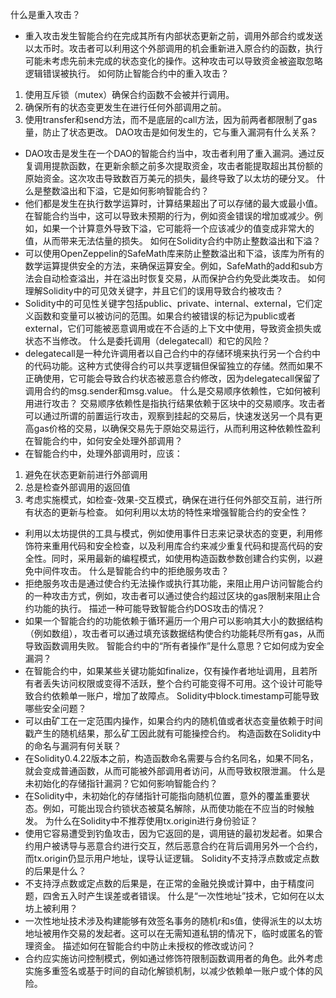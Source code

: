 什么是重入攻击？
- 重入攻击发生智能合约在完成其所有内部状态更新之前，调用外部合约或发送以太币时。攻击者可以利用这个外部调用的机会重新进入原合约的函数，执行可能未考虑先前未完成的状态变化的操作。这种攻击可以导致资金被盗取忽略逻辑错误被执行。
如何防止智能合约中的重入攻击？
1. 使用互斥锁（mutex）确保合约函数不会被并行调用。
2. 确保所有的状态变更发生在进行任何外部调用之前。
3. 使用transfer和send方法，而不是底层的call方法，因为前两者都限制了gas量，防止了状态更改。
DAO攻击是如何发生的，它与重入漏洞有什么关系？
- DAO攻击是发生在一个DAO的智能合约当中，攻击者利用了重入漏洞。通过反复调用提款函数，在更新余额之前多次提取资金，攻击者能提取超出其份额的原始资金。这次攻击导致数百万美元的损失，最终导致了以太坊的硬分叉。
什么是整数溢出和下溢，它是如何影响智能合约？
- 他们都是发生在执行数学运算时，计算结果超出了可以存储的最大或最小值。在智能合约当中，这可以导致未预期的行为，例如资金错误的增加或减少。例如，如果一个计算意外导致下溢，它可能将一个应该减少的值变成非常大的值，从而带来无法估量的损失。
如何在Solidity合约中防止整数溢出和下溢？
- 可以使用OpenZeppelin的SafeMath库来防止整数溢出和下溢，该库为所有的数学运算提供安全的方法，来确保运算安全。例如，SafeMath的add和sub方法会自动检查溢出，并在溢出时恢复交易，从而保护合约免受此类攻击。
如何理解Solidity中的可见效关键字，并且它们的误用导致合约被攻击？
- Solidity中的可见性关键字包括public、private、internal、external，它们定义函数和变量可以被访问的范围。如果合约被错误的标记为public或者external，它们可能被恶意调用或在不合适的上下文中使用，导致资金损失或状态不当修改。
什么是委托调用（delegatecall）和它的风险？
- delegatecall是一种允许调用者以自己合约中的存储环境来执行另一个合约中的代码功能。这种方式使得合约可以共享逻辑但保留独立的存储。然而如果不正确使用，它可能会导致合约状态被恶意合约修改，因为delegatecall保留了调用合约的msg.sender和msg.value。
什么是交易顺序依赖性，它如何被利用进行攻击？
交易顺序依赖性是指执行结果依赖于区块中的交易顺序。攻击者可以通过所谓的前置运行攻击，观察到挂起的交易后，快速发送另一个具有更高gas价格的交易，以确保交易先于原始交易运行，从而利用这种依赖性盈利
在智能合约中，如何安全处理外部调用？
- 在智能合约中，处理外部调用时，应该：
1. 避免在状态更新前进行外部调用
2. 总是检查外部调用的返回值
3. 考虑实施模式，如检查-效果-交互模式，确保在进行任何外部交互前，进行所有状态的更新与检查。
如何利用以太坊的特性来增强智能合约的安全性？
- 利用以太坊提供的工具与模式，例如使用事件日志来记录状态的变更，利用修饰符来重用代码和安全检查，以及利用库合约来减少重复代码和提高代码的安全性。同时，采用最新的编程模式，如使用构造函数参数创建合约实例，以避免中间件攻击。
什么是智能合约中的拒绝服务攻击？
- 拒绝服务攻击是通过使合约无法操作或执行其功能，来阻止用户访问智能合约的一种攻击方式，例如，攻击者可以通过使合约超过区块的gas限制来阻止合约功能的执行。
描述一种可能导致智能合约DOS攻击的情况？
- 如果一个智能合约的功能依赖于循环遍历一个用户可以影响其大小的数据结构（例如数组），攻击者可以通过填充该数据结构使合约功能耗尽所有gas，从而导致函数调用失败。
智能合约中的“所有者操作”是什么意思？它如何成为安全漏洞？
- 在智能合约中，如果某些关键功能如finalize，仅有操作者地址调用，且若所有者丢失访问权限或变得不活跃，整个合约可能变得不可用。这个设计可能导致合约依赖单一账户，增加了故障点。
Solidity中block.timestamp可能导致哪些安全问题？
- 可以由矿工在一定范围内操作，如果合约内的随机值或者状态变量依赖于时间戳产生的随机结果，那么矿工因此就有可能操控合约。
构造函数在Solidity中的命名与漏洞有何关联？
- 在Solidity0.4.22版本之前，构造函数命名需要与合约名同名，如果不同名，就会变成普通函数，从而可能被外部调用者访问，从而导致权限泄漏。
什么是未初始化的存储指针漏洞？它如何影响智能合约？
- 在Solidity中，未初始化的存储指针可能指向随机位置，意外的覆盖重要状态。例如，可能出现合约锁状态被莫名解除，从而使功能在不应当的时候触发。
为什么在Solidity中不推荐使用tx.origin进行身份验证？
- 使用它容易遭受到钓鱼攻击，因为它返回的是，调用链的最初发起者。如果合约用户被诱导与恶意合约进行交互，然后恶意合约在背后调用另外一个合约，而tx.origin仍显示用户地址，误导认证逻辑。
Solidity不支持浮点数或定点数的后果是什么？
- 不支持浮点数或定点数的后果是，在正常的金融兑换或计算中，由于精度问题，四舍五入时产生误差或者错误。
什么是“一次性地址”技术，它如何在以太坊上被利用？
- 一次性地址技术涉及构建能够有效签名事务的随机r和s值，使得派生的以太坊地址被用作交易的发起者。这可以在无需知道私钥的情况下，临时或匿名的管理资金。
描述如何在智能合约中防止未授权的修改或访问？
- 合约应实施访问控制模式，例如通过修饰符限制函数调用者的角色。此外考虑实施多重签名或基于时间的自动化解锁机制，以减少依赖单一账户或个体的风险。